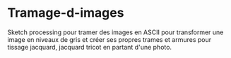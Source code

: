 # Tramage-d-images
Sketch processing pour tramer des images en ASCII pour transformer une image en niveaux de gris et créer ses propres trames et armures pour tissage jacquard, jacquard tricot en partant d'une photo.

